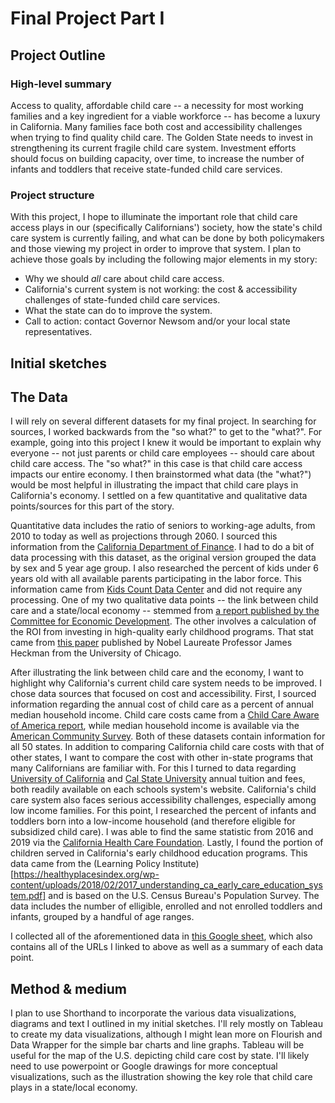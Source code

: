 # Final Project Part I

## Project Outline

### High-level summary
Access to quality, affordable child care -- a necessity for most working families and a key ingredient for a viable workforce -- has become a luxury in California. Many families face both cost and accessibility challenges when trying to find quality child care. The Golden State needs to invest in strengthening its current fragile child care system. Investment efforts should focus on building capacity, over time, to increase the number of infants and toddlers that receive state-funded child care services.

### Project structure
With this project, I hope to illuminate the important role that child care access plays in our (specifically Californians') society, how the state's child care system is currently failing, and what can be done by both policymakers and those viewing my project in order to improve that system. I plan to achieve those goals by including the following major elements in my story: 

 - Why we should *all* care about child care access.
 - California's current system is not working: the cost & accessibility challenges of state-funded child care services.
 - What the state can do to improve the system.
 - Call to action: contact Governor Newsom and/or your local state representatives.

## Initial sketches



## The Data
I will rely on several different datasets for my final project. In searching for sources, I worked backwards from the "so what?" to get to the "what?". For example, going into this project I knew it would be important to explain why everyone -- not just parents or child care employees -- should care about child care access. The "so what?" in this case is that child care access impacts our entire economy. I then brainstormed what data (the "what?") would be most helpful in illustrating the impact that child care plays in California's economy. I settled on a few quantitative and qualitative data points/sources for this part of the story. 

Quantitative data includes the ratio of seniors to working-age adults, from 2010 to today as well as projections through 2060. I sourced this information from the [California Department of Finance](https://www.dof.ca.gov/Forecasting/Demographics/Projections/). I had to do a bit of data processing with this dataset, as the original version grouped the data by sex and 5 year age group. I also researched the percent of kids under 6 years old with all available parents participating in the labor force. This information came from [Kids Count Data Center](https://datacenter.kidscount.org/data/tables/5057-children-under-age-6-with-all-available-parents-in-the-labor-force?loc=1&loct=1#detailed/2/6/false/871,870,573,869,36,868,867,133,38,35/any/11472,11473) and did not require any processing. One of my two qualitative data points -- the link between child care and a state/local economy -- stemmed from [a report published by the Committee for Economic Development](https://www.ced.org/childcareimpact). The other involves a calculation of the ROI from investing in high-quality early childhood programs. That stat came from [this paper](https://www.nber.org/system/files/working_papers/w22993/w22993.pdf) published by Nobel Laureate Professor James Heckman from the University of Chicago.

After illustrating the link between child care and the economy, I want to highlight why California's current child care system needs to be improved. I chose data sources that focused on cost and accessibility. First, I sourced information regarding the annual cost of child care as a percent of annual median household income. Child care costs came from a [Child Care Aware of America report](https://www.childcareaware.org/wp-content/uploads/2020/09/2020StateFactSheets-UPDATE-AllStates-09242020.pdf?utm_campaign=Picking%20Up%20The%20Pieces&utm_source=52%20SFS%20%20PDF), while median household income is available via the [American Community Survey](https://www2.census.gov/programs-surveys/acs/summary_file/2019/data/1_year_geographic_comparison_tables/GCT1901.csv). Both of these datasets contain information for all 50 states. In addition to comparing California child care costs with that of other states, I want to compare the cost with other in-state programs that many Californians are familiar with. For this I turned to data regarding [University of California](https://www.ucop.edu/operating-budget/_files/fees/202021/2020-21_total_charges_by_campus.pdf) and [Cal State University](https://www2.calstate.edu/attend/paying-for-college/Documents/20-21-coa.pdf) annual tuition and fees, both readily available on each schools system's website. California's child care system also faces serious accessibility challenges, especially among low income families. For this point, I researched the percent of infants and toddlers born into a low-income household (and therefore eligible for subsidized child care). I was able to find the same statistic from 2016 and 2019 via the [California Health Care Foundation](https://www.chcf.org/collection/maternity-care-california-almanac/). Lastly, I found the portion of children served in California's early childhood education programs. This data came from the (Learning Policy Institute)[https://healthyplacesindex.org/wp-content/uploads/2018/02/2017_understanding_ca_early_care_education_system.pdf] and is based on the U.S. Census Bureau's Population Survey. The data includes the number of elligible, enrolled and not enrolled toddlers and infants, grouped by a handful of age ranges.

I collected all of the aforementioned data in [this Google sheet](https://docs.google.com/spreadsheets/d/1pzjf7OrJH5477HYisvjivKc-lohD58QGjXnWbxZHZu4/edit#gid=460906644), which also contains all of the URLs I linked to above as well as a summary of each data point. 

## Method & medium
I plan to use Shorthand to incorporate the various data visualizations, diagrams and text I outlined in my initial sketches. I'll rely mostly on Tableau to create my data visualizations, although I might lean more on Flourish and Data Wrapper for the simple bar charts and line graphs. Tableau will be useful for the map of the U.S. depicting child care cost by state. I'll likely need to use powerpoint or Google drawings for more conceptual visualizations, such as the illustration showing the key role that child care plays in a state/local economy. 
